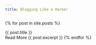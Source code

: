 ```yaml
---
title: Blogging Like a Hacker
---
```


{% for post in site.posts %}
<md-card>
  <md-card-header>
    <div class="md-title">{{ post.title }}</div>
  </md-card-header>
  <md-card-actions>
    <md-button href="{{ post.url }}">Read More</md-button>
  </md-card-actions>
  <md-card-content>
    {{ post.excerpt }}
  </md-card-content>
</md-card>
{% endfor %}

